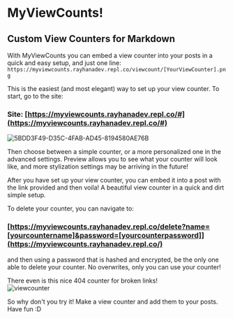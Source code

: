 # **MyViewCounts!**
## Custom View Counters for Markdown

With MyViewCounts you can embed a view counter into your posts in a quick and easy setup, and just one line:
`https://myviewcounts.rayhanadev.repl.co/viewcount/[YourViewCounter].png`

This is the easiest (and most elegant) way to set up your view counter. To start, go to the site:

### **Site**: [https://myviewcounts.rayhanadev.repl.co/#](https://myviewcounts.rayhanadev.repl.co/#)
![5BDD3F49-D35C-4FAB-AD45-8194580AE76B](https://storage.googleapis.com/replit/images/1616335862741_ecdd8f2ef8457f1927df584ac0fc02f7.jpeg)

Then choose between a simple counter, or a more personalized one in the advanced settings. Preview allows you to see what your counter will look like, and more stylization settings may be arriving in the future!

After you have set up your view counter, you can embed it into a post with the link provided and then voila! A beautiful view counter in a quick and dirt simple setup.

To delete your counter, you can navigate to:
### [https://myviewcounts.rayhanadev.repl.co/delete?name=[yourcountername]&password=[yourcounterpassword]](https://myviewcounts.rayhanadev.repl.co/)

and then using a password that is hashed and encrypted, be the only one able to delete your counter. No overwrites, only you can use your counter!

There even is this nice 404 counter for broken links!
<br>
![viewcounter](https://myviewcounts.rayhanadev.repl.co/viewcount/alkdjfasldjfkasldfjk.png)


So why don't you try it! Make a view counter and add them to your posts. Have fun :D
